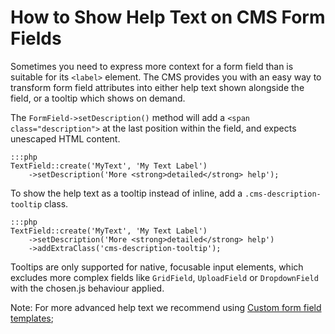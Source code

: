 # How to Show Help Text on CMS Form Fields

Sometimes you need to express more context for a form field
than is suitable for its `<label>` element.
The CMS provides you with an easy way to transform
form field attributes into either help text
shown alongside the field, or a tooltip which shows on demand.

The `FormField->setDescription()` method will add a `<span class="description">`
at the last position within the field, and expects unescaped HTML content.

	:::php
	TextField::create('MyText', 'My Text Label')
		->setDescription('More <strong>detailed</strong> help');

To show the help text as a tooltip instead of inline,
add a `.cms-description-tooltip` class. 

	:::php
	TextField::create('MyText', 'My Text Label')
		->setDescription('More <strong>detailed</strong> help')
		->addExtraClass('cms-description-tooltip');

Tooltips are only supported
for native, focusable input elements, which excludes
more complex fields like `GridField`, `UploadField`
or `DropdownField` with the chosen.js behaviour applied.

Note: For more advanced help text we recommend using
[Custom form field templates](/topics/forms#custom-form-field-templates);
